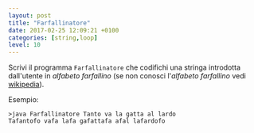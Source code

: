 ```yaml
---
layout: post
title: "Farfallinatore"
date: 2017-02-25 12:09:21 +0100
categories: [string,loop]
level: 10
---
```


Scrivi il programma `Farfallinatore` che codifichi una stringa introdotta dall'utente in *alfabeto farfallino* (se non conosci l'*alfabeto farfallino* vedi [wikipedia](https://it.wikipedia.org/wiki/Alfabeto_farfallino)). 

Esempio:

~~~text
>java Farfallinatore Tanto va la gatta al lardo
Tafantofo vafa lafa gafattafa afal lafardofo
~~~
